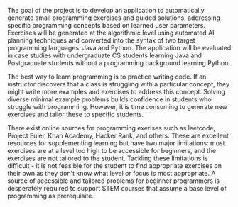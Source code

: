 The goal of the project is to develop an application to automatically generate small programming exercises and guided solutions, addressing specific programming concepts based on learned user parameters. Exercises will be generated at the algorithmic level using automated AI planning techniques and converted into the syntax of two target programming languages: Java and Python. The application will be evaluated in case studies with undergraduate CS students learning Java and Postgraduate students without a programming background learning Python.

The best way to learn programming is to practice writing code. If an instructor discovers that a class is struggling with a particular concept, they might write more examples and exercises to address this concept. Solving diverse minimal example problems builds confidence in students who struggle with programming. However, it is time consuming to generate new exercises and tailor these to specific students.

There exist online sources for programming exerises such as leetcode, Project Euler, Khan Academy, Hacker Rank, and others. These are excellent resources for supplementing learning but have two major limitations: most exercises are at a level too high to be accessible for beginners, and the exercises are not tailored to the student. Tackling these limitations is difficult - it is not feasible for the student to find appropriate exercises on their own as they don't know what level or focus is most appropriate. A source of accessible and tailored problems for beginner programmers is desperately required to support STEM courses that assume a base level of programming as prerequisite.

